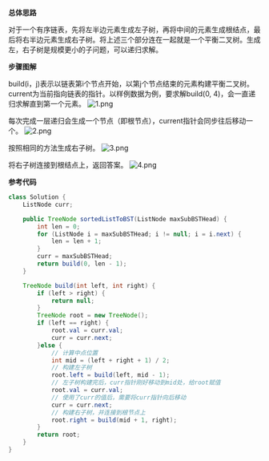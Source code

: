 **总体思路**

对于一个有序链表，先将左半边元素生成左子树，再将中间的元素生成根结点，最后将右半边元素生成右子树。将上述三个部分连在一起就是一个平衡二叉树。生成左，右子树是规模更小的子问题，可以递归求解。

**步骤图解**

build(i，j)表示以链表第i个节点开始，以第j个节点结束的元素构建平衡二叉树。current为当前指向链表的指针。以样例数据为例，要求解build(0, 4)，会一直递归求解直到第一个元素。
![1.png](https://pic.leetcode-cn.com/0fdfe8a6ca75136e804fc3719458e0492c4f242ece78075276241989707ec161-1.png)

每次完成一层递归会生成一个节点（即根节点），current指针会同步往后移动一个。
![2.png](https://pic.leetcode-cn.com/5dad1dd5759f3a715ae85d126f0e822872ee7f803c497bccd5b02c653efb5d42-2.png)

按照相同的方法生成右子树。
![3.png](https://pic.leetcode-cn.com/4c9d7b087bcb9a2b7a29ac53fb0b3dfd9501cc41fcfaff812459451406241862-3.png)

将右子树连接到根结点上，返回答案。
![4.png](https://pic.leetcode-cn.com/1c68ba4c4c75e85aa4d5243b933b21336e38977e9261421e19a3a3baf33e525f-4.png)

**参考代码**

```JAVA
class Solution {
    ListNode curr;

    public TreeNode sortedListToBST(ListNode maxSubBSTHead) {
        int len = 0;
        for (ListNode i = maxSubBSTHead; i != null; i = i.next) {
            len = len + 1;
        }
        curr = maxSubBSTHead;
        return build(0, len - 1);
    }

    TreeNode build(int left, int right) {
        if (left > right) {
            return null;
        }
        TreeNode root = new TreeNode();
        if (left == right) {
            root.val = curr.val;
            curr = curr.next;
        }else {
            // 计算中点位置
            int mid = (left + right + 1) / 2;
            // 构建左子树
            root.left = build(left, mid - 1);
            // 左子树构建完后，curr指针刚好移动到mid处，给root赋值
            root.val = curr.val;
            // 使用了curr的值后，需要将curr指针向后移动
            curr = curr.next;
            // 构建右子树，并连接到根节点上
            root.right = build(mid + 1, right);
        }
        return root;
    }
}
```
